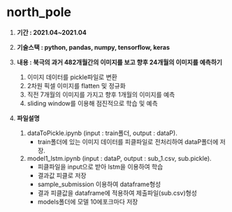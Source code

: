 # north_pole

1. **기간 : 2021.04~2021.04** 

2. **기술스택 : python, pandas, numpy, tensorflow, keras** 

3. **내용 : 북극의 과거 482개월간의 이미지를 보고 향후 24개월의 이미지를 예측하기**  
    1. 이미지 데이터를 pickle파일로 변환  
    2. 2차원 픽셀 이미지를 flatten 및 정규화  
    3. 직전 7개월의 이미지를 가지고 향후 1개월의 이미지를 예측  
    4. sliding window를 이용해 점진적으로 학습 및 예측  

4. **파일설명**  
    1. dataToPickle.ipynb (input : train폴더, output : dataP). 
        - train폴더에 있는 이미지 데이터를 피클파일로 전처리하여 dataP폴더에 저장. 
    2. model1_lstm.ipynb (input : dataP, output : sub_1.csv, sub.pickle). 
        - 피클파일을 input으로 받아 lstm을 이용하여 학습  
        - 결과값 피클로 저장  
        - sample_submission 이용하여 dataframe형성  
        - 결과 피클값을 dataframe에 적용하여 제출파일(sub.csv)형성  
        - models폴더에 모델 10에포크마다 저장  
